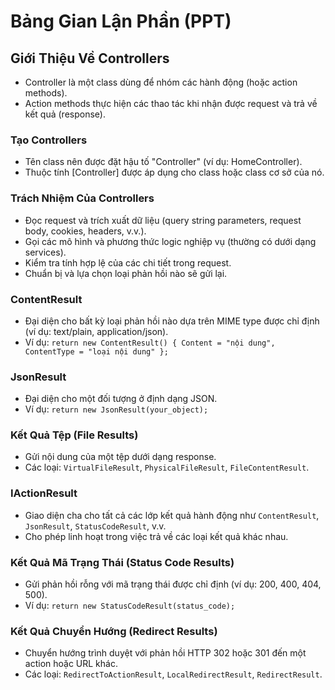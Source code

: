 
# Bảng Gian Lận Phần (PPT)

## Giới Thiệu Về Controllers
- Controller là một class dùng để nhóm các hành động (hoặc action methods).
- Action methods thực hiện các thao tác khi nhận được request và trả về kết quả (response).

### Tạo Controllers
- Tên class nên được đặt hậu tố "Controller" (ví dụ: HomeController).
- Thuộc tính [Controller] được áp dụng cho class hoặc class cơ sở của nó.

### Trách Nhiệm Của Controllers
- Đọc request và trích xuất dữ liệu (query string parameters, request body, cookies, headers, v.v.).
- Gọi các mô hình và phương thức logic nghiệp vụ (thường có dưới dạng services).
- Kiểm tra tính hợp lệ của các chi tiết trong request.
- Chuẩn bị và lựa chọn loại phản hồi nào sẽ gửi lại.

### ContentResult
- Đại diện cho bất kỳ loại phản hồi nào dựa trên MIME type được chỉ định (ví dụ: text/plain, application/json).
- Ví dụ: `return new ContentResult() { Content = "nội dung", ContentType = "loại nội dung" };`

### JsonResult
- Đại diện cho một đối tượng ở định dạng JSON.
- Ví dụ: `return new JsonResult(your_object);`

### Kết Quả Tệp (File Results)
- Gửi nội dung của một tệp dưới dạng response.
- Các loại: `VirtualFileResult`, `PhysicalFileResult`, `FileContentResult`.

### IActionResult
- Giao diện cha cho tất cả các lớp kết quả hành động như `ContentResult`, `JsonResult`, `StatusCodeResult`, v.v.
- Cho phép linh hoạt trong việc trả về các loại kết quả khác nhau.

### Kết Quả Mã Trạng Thái (Status Code Results)
- Gửi phản hồi rỗng với mã trạng thái được chỉ định (ví dụ: 200, 400, 404, 500).
- Ví dụ: `return new StatusCodeResult(status_code);`

### Kết Quả Chuyển Hướng (Redirect Results)
- Chuyển hướng trình duyệt với phản hồi HTTP 302 hoặc 301 đến một action hoặc URL khác.
- Các loại: `RedirectToActionResult`, `LocalRedirectResult`, `RedirectResult`.
